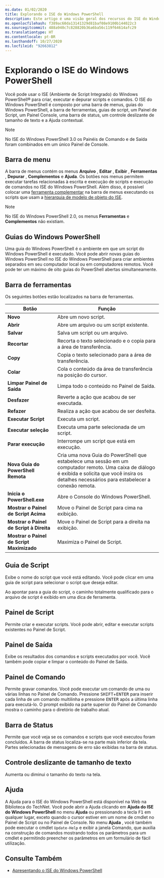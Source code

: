 ```yaml
---
ms.date: 01/02/2020
title: Explorando o ISE do Windows PowerShell
description: Este artigo é uma visão geral dos recursos do ISE do Windows PowerShell
ms.openlocfilehash: f389ac60da13141329d81baf08e9100b144022c3
ms.sourcegitcommit: 488a940c7c828820b36a6ba56c119f64614afc29
ms.translationtype: HT
ms.contentlocale: pt-BR
ms.lasthandoff: 10/27/2020
ms.locfileid: "92663812"
---
```

# <a name="exploring-the-windows-powershell-ise"></a>Explorando o ISE do Windows PowerShell

Você pode usar o ISE (Ambiente de Script Integrado) do Windows PowerShell&reg; para criar, executar e depurar scripts e comandos. O ISE do Windows PowerShell é composto por uma barra de menus, guias do Windows PowerShell, a barra de ferramentas, guias de script, um Painel de Script, um Painel Console, uma barra de status, um controle deslizante de tamanho de texto e a Ajuda contextual.

> [!NOTE]
> No ISE do Windows PowerShell 3.0 os Painéis de Comando e de Saída foram combinados em um único Painel de Console.

## <a name="menu-bar"></a>Barra de menu

A barra de menus contém os menus **Arquivo** , **Editar** , **Exibir** , **Ferramentas** , **Depurar** , **Complementos** e **Ajuda**. Os botões nos menus permitem executar tarefas relacionadas à escrita e execução de scripts e execução de comandos no ISE do Windows PowerShell. Além disso, é possível colocar uma [ferramenta complementar](object-model/The-ISEAddOnTool-Object.md) na barra de menus executando os scripts que usam a [hierarquia de modelo de objeto do ISE](object-model/The-ISE-Object-Model-Hierarchy.md).

> [!NOTE]
> No ISE do Windows PowerShell 2.0, os menus **Ferramentas** e **Complementos** não existiam.

## <a name="windows-powershell-tabs"></a>Guias do Windows PowerShell

Uma guia do Windows PowerShell é o ambiente em que um script do Windows PowerShell é executado. Você pode abrir novas guias do Windows PowerShell no ISE do Windows PowerShell para criar ambientes separados em seu computador local ou em computadores remotos. Você pode ter um máximo de oito guias do PowerShell abertas simultaneamente.

## <a name="toolbar"></a>Barra de ferramentas

Os seguintes botões estão localizados na barra de ferramentas.

|             Botão             |                                                                                     Função                                                                                     |
| ------------------------------ | -------------------------------------------------------------------------------------------------------------------------------------------------------------------------------- |
| **Novo**                        | Abre um novo script.                                                                                                                                                              |
| **Abrir**                       | Abre um arquivo ou um script existente.                                                                                                                                                |
| **Salvar**                       | Salva um script ou um arquivo.                                                                                                                                                          |
| **Recortar**                        | Recorta o texto selecionado e o copia para a área de transferência.                                                                                                                           |
| **Copy**                       | Copia o texto selecionado para a área de transferência.                                                                                                                                       |
| **Colar**                      | Cola o conteúdo da área de transferência na posição do cursor.                                                                                                                     |
| **Limpar Painel de Saída**          | Limpa todo o conteúdo no Painel de Saída.                                                                                                                                           |
| **Desfazer**                       | Reverte a ação que acabou de ser executada.                                                                                                                                     |
| **Refazer**                       | Realiza a ação que acabou de ser desfeita.                                                                                                                                        |
| **Executar Script**                 | Executa um script.                                                                                                                                                                   |
| **Executar seleção**              | Executa uma parte selecionada de um script.                                                                                                                                             |
| **Parar execução**             | Interrompe um script que está em execução.                                                                                                                                                  |
| **Nova Guia do PowerShell Remota**  | Cria uma nova Guia do PowerShell que estabelece uma sessão em um computador remoto. Uma caixa de diálogo é exibida e solicita que você insira os detalhes necessários para estabelecer a conexão remota. |
| **Inicia o PowerShell.exe**       | Abre o Console do Windows PowerShell.                                                                                                                                                      |
| **Mostrar o Painel de Script Acima**       | Move o Painel de Script para cima na exibição.                                                                                                                                 |
| **Mostrar o Painel de Script à Direita**     | Move o Painel de Script para a direita na exibição.                                                                                                                               |
| **Mostrar o Painel de Script Maximizado** | Maximiza o Painel de Script.                                                                                                                                                       |

## <a name="script-tab"></a>Guia de Script

Exibe o nome do script que você está editando. Você pode clicar em uma guia de script para selecionar o script que deseja editar.

Ao apontar para a guia do script, o caminho totalmente qualificado para o arquivo de script é exibido em uma dica de ferramenta.

## <a name="script-pane"></a>Painel de Script

Permite criar e executar scripts. Você pode abrir, editar e executar scripts existentes no Painel de Script.

## <a name="output-pane"></a>Painel de Saída

Exibe os resultados dos comandos e scripts executados por você. Você também pode copiar e limpar o conteúdo do Painel de Saída.

## <a name="command-pane"></a>Painel de Comando

Permite gravar comandos. Você pode executar um comando de uma ou várias linhas no Painel de Comando. Pressione <kbd>SHIFT</kbd>+<kbd>ENTER</kbd> para inserir cada linha de um comando multilinha e pressione <kbd>ENTER</kbd> após a última linha para executá-lo. O prompt exibido na parte superior do Painel de Comando mostra o caminho para o diretório de trabalho atual.

## <a name="status-bar"></a>Barra de Status

Permite que você veja se os comandos e scripts que você executou foram concluídos. A barra de status localiza-se na parte mais inferior da tela. Partes selecionadas de mensagens de erro são exibidas na barra de status.

## <a name="text-size-slider"></a>Controle deslizante de tamanho de texto

Aumenta ou diminui o tamanho do texto na tela.

## <a name="help"></a>Ajuda

A Ajuda para o ISE do Windows PowerShell está disponível na Web na Biblioteca do TechNet. Você pode abrir a Ajuda clicando em **Ajuda do ISE do Windows PowerShell** no menu **Ajuda** ou pressionando a tecla <kbd>F1</kbd> em qualquer lugar, exceto quando o cursor estiver em um nome de cmdlet no Painel de Script ou no Painel de Console.
No menu **Ajuda** , você também pode executar o cmdlet `Update-Help` e exibir a janela Comando, que auxilia na construção de comandos mostrando todos os parâmetros para um cmdlet e permitindo preencher os parâmetros em um formulário de fácil utilização.

## <a name="see-also"></a>Consulte Também

- [Apresentando o ISE do Windows PowerShell](Introducing-the-Windows-PowerShell-ISE.md)
